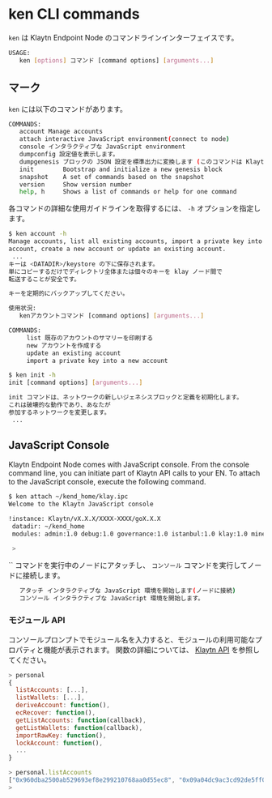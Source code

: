 # ken CLI commands <a id="ken-cli-commands"></a>

`ken` は Klaytn Endpoint Node のコマンドラインインターフェイスです。

```bash
USAGE:
   ken [options] コマンド [command options] [arguments...]
```

## マーク <a id="commands"></a>

`ken` には以下のコマンドがあります。

```bash
COMMANDS:
   account Manage accounts
   attach interactive JavaScript environment(connect to node)
   console インタラクティブな JavaScript environment
   dumpconfig 設定値を表示します。
   dumpgenesis ブロックの JSON 設定を標準出力に変換します (このコマンドは Klaytn v1 から取って代わられます。 .0.)
   init        Bootstrap and initialize a new genesis block
   snapshot    A set of commands based on the snapshot
   version     Show version number
   help, h     Shows a list of commands or help for one command
```

各コマンドの詳細な使用ガイドラインを取得するには、 `-h` オプションを指定します。

```bash
$ ken account -h
Manage accounts, list all existing accounts, import a private key into a new
account, create a new account or update an existing account.
 ...
キーは <DATADIR>/keystore の下に保存されます。
単にコピーするだけでディレクトリ全体または個々のキーを klay ノード間で
転送することが安全です。

キーを定期的にバックアップしてください。

使用状況:
   kenアカウントコマンド [command options] [arguments...]

COMMANDS:
     list 既存のアカウントのサマリーを印刷する
     new アカウントを作成する
     update an existing account
     import a private key into a new account
```

```bash
$ ken init -h
init [command options] [arguments...]

init コマンドは、ネットワークの新しいジェネシスブロックと定義を初期化します。
これは破壊的な動作であり、あなたが
参加するネットワークを変更します。
 ...
```

## JavaScript Console <a id="javascript-console"></a>

Klaytn Endpoint Node comes with JavaScript console. From the console command line, you can initiate part of Klaytn API calls to your EN. To attach to the JavaScript console, execute the following command.

```bash
$ ken attach ~/kend_home/klay.ipc
Welcome to the Klaytn JavaScript console

!instance: Klaytn/vX.X.X/XXXX-XXXX/goX.X.X
 datadir: ~/kend_home
 modules: admin:1.0 debug:1.0 governance:1.0 istanbul:1.0 klay:1.0 miner:1.0 net:1.0 personal:1.0 rpc:1.0 txpool:1.0

 >
```

`` コマンドを実行中のノードにアタッチし、 `コンソール` コマンドを実行してノードに接続します。

```bash
   アタッチ インタラクティブな JavaScript 環境を開始します(ノードに接続)
   コンソール インタラクティブな JavaScript 環境を開始します。
```

### モジュール API <a id="module-apis"></a>

コンソールプロンプトでモジュール名を入力すると、モジュールの利用可能なプロパティと機能が表示されます。 関数の詳細については、 [Klaytn API](../../dapp/json-rpc/api-references/README.md) を参照してください。

```javascript
> personal
{
  listAccounts: [...],
  listWallets: [...],
  deriveAccount: function(),
  ecRecover: function(),
  getListAccounts: function(callback),
  getListWallets: function(callback),
  importRawKey: function(),
  lockAccount: function(),
  ...
}

> personal.listAccounts
["0x960dba2500ab529693ef8e299210768aa0d55ec8", "0x09a04dc9ac3cd92de5ff0d45ae50ff1b618305d9", "0x36662211c072dadbf5fc1e087ddebd36df986abd", "0xbf9683cf04520eeba6d936a3478de29437c5d048"]
> 
```  

